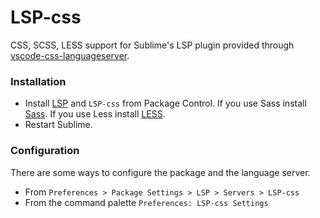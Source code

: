 # LSP-css

CSS, SCSS, LESS support for Sublime's LSP plugin provided through [vscode-css-languageserver](https://github.com/vscode-langservers/vscode-css-languageserver).

### Installation

* Install [LSP](https://packagecontrol.io/packages/LSP) and `LSP-css` from Package Control.
  If you use Sass install [Sass](https://packagecontrol.io/packages/Sass).
  If you use Less install [LESS](https://packagecontrol.io/packages/LESS).
* Restart Sublime.

### Configuration

There are some ways to configure the package and the language server.

* From `Preferences > Package Settings > LSP > Servers > LSP-css`
* From the command palette `Preferences: LSP-css Settings`
